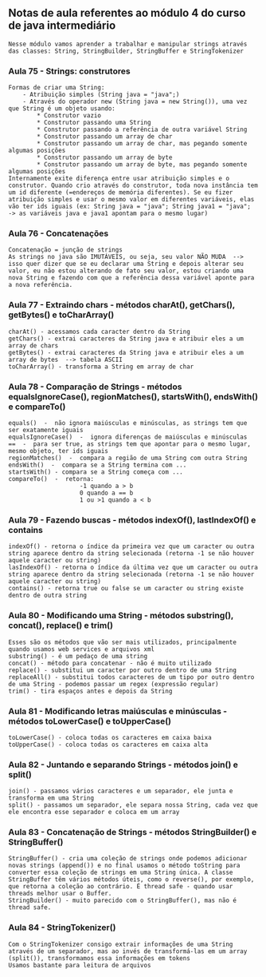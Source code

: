 ## Notas de aula referentes ao módulo 4 do curso de java intermediário
    Nesse módulo vamos aprender a trabalhar e manipular strings através das classes: String, StringBuilder, StringBuffer e StringTokenizer

### Aula 75 - Strings: construtores
    Formas de criar uma String:
        - Atribuição simples (String java = "java";)
        - Através do operador new (String java = new String()), uma vez que String é um objeto usando:
            * Construtor vazio
            * Construtor passando uma String
            * Construtor passando a referência de outra variável String
            * Construtor passando um array de char
            * Construtor passando um array de char, mas pegando somente algumas posições
            * Construtor passando um array de byte
            * Construtor passando um array de byte, mas pegando somente algumas posições
    Internamente exite diferença entre usar atribuição simples e o construtor. Quando crio através do construtor, toda nova instância tem um id diferente (=endereços de memória diferentes). Se eu fizer atribuição simples e usar o mesmo valor em diferentes variáveis, elas vão ter ids iguais (ex: String java = "java"; String java1 = "java";  -> as variáveis java e java1 apontam para o mesmo lugar)

### Aula 76 - Concatenações
    Concatenação = junção de strings
    As strings no java são IMUTÁVEIS, ou seja, seu valor NÃO MUDA  -->  isso quer dizer que se eu declarar uma String e depois alterar seu valor, eu não estou alterando de fato seu valor, estou criando uma nova String e fazendo com que a referência dessa variável aponte para a nova referência.

### Aula 77 - Extraindo chars - métodos charAt(), getChars(), getBytes() e toCharArray()
    charAt() - acessamos cada caracter dentro da String
    getChars() - extrai caracteres da String java e atribuir eles a um array de chars
    getBytes() - extrai caracteres da String java e atribuir eles a um array de bytes  --> tabela ASCII
    toCharArray() - transforma a String em array de char

### Aula 78 - Comparação de Strings - métodos equalsIgnoreCase(), regionMatches(), startsWith(), endsWith() e compareTo()
    equals()  -  não ignora maiúsculas e minúsculas, as strings tem que ser exatamente iguais
    equalsIgnoreCase()  -  ignora diferenças de maiúsculas e minúsculas
    ==  -  para ser true, as strings tem que apontar para o mesmo lugar, mesmo objeto, ter ids iguais
    regionMatches()  -  compara a região de uma String com outra String
    endsWith()  -  compara se a String termina com ...
    startsWith() - compara se a String começa com ...
    compareTo()  -  retorna:
                        -1 quando a > b
		                0 quando a == b
		                1 ou >1 quando a < b

### Aula 79 - Fazendo buscas - métodos indexOf(), lastIndexOf() e contains
    indexOf() - retorna o índice da primeira vez que um caracter ou outra string aparece dentro da string selecionada (retorna -1 se não houver aquele caracter ou string)
    lasIndexOf() - retorna o índice da última vez que um caracter ou outra string aparece dentro da string selecionada (retorna -1 se não houver aquele caracter ou string)
    contains() - retorna true ou false se um caracter ou string existe dentro de outra string

### Aula 80 - Modificando uma String - métodos substring(), concat(), replace() e trim()
    Esses são os métodos que vão ser mais utilizados, principalmente quando usamos web services e arquivos xml
    substring() - é um pedaço de uma string
    concat() - método para concatenar - não é muito utilizado
    replace() - substitui um caracter por outro dentro de uma String
    replaceAll() - substitui todos caracteres de um tipo por outro dentro de uma String - podemos passar um regex (expressão regular)
    trim() - tira espaços antes e depois da String

### Aula 81 - Modificando letras maiúsculas e minúsculas - métodos toLowerCase() e toUpperCase()
    toLowerCase() - coloca todas os caracteres em caixa baixa
    toUpperCase() - coloca todas os caracteres em caixa alta

### Aula 82 - Juntando e separando Strings - métodos join() e split()
    join() - passamos vários caracteres e um separador, ele junta e transforma em uma String
    split() - passamos um separador, ele separa nossa String, cada vez que ele encontra esse separador e coloca em um array

### Aula 83 - Concatenação de Strings - métodos StringBuilder() e StringBuffer()
    StringBuffer() - cria uma coleção de strings onde podemos adicionar novas strings (append()) e no final usamos o método toString para converter essa coleção de strings em uma String única. A classe StringBuffer têm vários métodos úteis, como o reverse(), por exemplo, que retorna a coleção ao contrário. É thread safe - quando usar threads melhor usar o Buffer.
    StringBuilder() - muito parecido com o StringBuffer(), mas não é thread safe.

### Aula 84 - StringTokenizer()
    Com o StringTokenizer consigo extrair informações de uma String através de um separador, mas ao invés de transformá-las em um array (split()), transformamos essa informações em tokens
    Usamos bastante para leitura de arquivos
